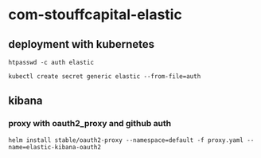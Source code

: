 # com-stouffcapital-elastic

## deployment with kubernetes
`htpasswd -c auth elastic`

`kubectl create secret generic elastic --from-file=auth`

## kibana

### proxy with oauth2_proxy and github auth
`helm install stable/oauth2-proxy --namespace=default -f proxy.yaml --name=elastic-kibana-oauth2`
